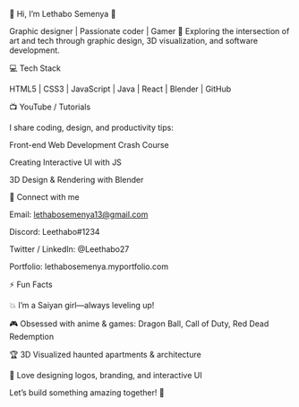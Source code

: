 👋 Hi, I’m Lethabo Semenya 🔮

Graphic designer | Passionate coder | Gamer
🌟 Exploring the intersection of art and tech through graphic design, 3D visualization, and software development.

💻 Tech Stack

HTML5 | CSS3 | JavaScript | Java  | React | Blender | GitHub

📺 YouTube / Tutorials

I share coding, design, and productivity tips:

Front-end Web Development Crash Course

Creating Interactive UI with JS

3D Design & Rendering with Blender

🔗 Connect with me

Email: lethabosemenya13@gmail.com

Discord: Leethabo#1234

Twitter / LinkedIn: @Leethabo27

Portfolio: lethabosemenya.myportfolio.com






⚡ Fun Facts

💥 I’m a Saiyan girl—always leveling up!

🎮 Obsessed with anime & games: Dragon Ball, Call of Duty, Red Dead Redemption

🏆 3D Visualized haunted apartments & architecture

🎨 Love designing logos, branding, and interactive UI

Let’s build something amazing together! 🌟

